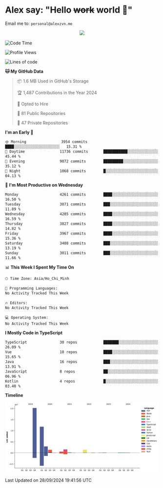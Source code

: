 # Alex say: "Hello ~~work~~ world 🐾"
Email me to: `personal@alexzvn.me`


<p align=center>
  <a href="https://skillicons.dev">
    <img src="https://skillicons.dev/icons?i=ts,js,php,nodejs,bun,vue,nuxt,react,svelte,tauri,laravel,rust,mongodb,docker,electron,redis,rabbitmq,tailwind,git,cloudflare,elysia,mysql,nginx,rollupjs,sentry,ubuntu,yarn,html,css,vite" />
  </a>
</p>

<!--START_SECTION:waka-->
![Code Time](http://img.shields.io/badge/Code%20Time-1%2C066%20hrs%2055%20mins-blue)

![Profile Views](http://img.shields.io/badge/Profile%20Views-1-blue)

![Lines of code](https://img.shields.io/badge/From%20Hello%20World%20I%27ve%20Written-40.5%20million%20lines%20of%20code-blue)

**🐱 My GitHub Data** 

> 📦 1.6 MB Used in GitHub's Storage 
 > 
> 🏆 1,487 Contributions in the Year 2024
 > 
> 💼 Opted to Hire
 > 
> 📜 81 Public Repositories 
 > 
> 🔑 47 Private Repositories 
 > 
**I'm an Early 🐤** 

```text
🌞 Morning                3954 commits        ████░░░░░░░░░░░░░░░░░░░░░   15.31 % 
🌆 Daytime                11736 commits       ███████████░░░░░░░░░░░░░░   45.44 % 
🌃 Evening                9072 commits        █████████░░░░░░░░░░░░░░░░   35.12 % 
🌙 Night                  1068 commits        █░░░░░░░░░░░░░░░░░░░░░░░░   04.13 % 
```
📅 **I'm Most Productive on Wednesday** 

```text
Monday                   4261 commits        ████░░░░░░░░░░░░░░░░░░░░░   16.50 % 
Tuesday                  3071 commits        ███░░░░░░░░░░░░░░░░░░░░░░   11.89 % 
Wednesday                4285 commits        ████░░░░░░░░░░░░░░░░░░░░░   16.59 % 
Thursday                 3827 commits        ████░░░░░░░░░░░░░░░░░░░░░   14.82 % 
Friday                   3967 commits        ████░░░░░░░░░░░░░░░░░░░░░   15.36 % 
Saturday                 3408 commits        ███░░░░░░░░░░░░░░░░░░░░░░   13.19 % 
Sunday                   3011 commits        ███░░░░░░░░░░░░░░░░░░░░░░   11.66 % 
```


📊 **This Week I Spent My Time On** 

```text
🕑︎ Time Zone: Asia/Ho_Chi_Minh

💬 Programming Languages: 
No Activity Tracked This Week

🔥 Editors: 
No Activity Tracked This Week

💻 Operating System: 
No Activity Tracked This Week
```

**I Mostly Code in TypeScript** 

```text
TypeScript               30 repos            ███████░░░░░░░░░░░░░░░░░░   26.09 % 
Vue                      18 repos            ████░░░░░░░░░░░░░░░░░░░░░   15.65 % 
Java                     16 repos            ███░░░░░░░░░░░░░░░░░░░░░░   13.91 % 
JavaScript               8 repos             ██░░░░░░░░░░░░░░░░░░░░░░░   06.96 % 
Kotlin                   4 repos             █░░░░░░░░░░░░░░░░░░░░░░░░   03.48 % 
```



**Timeline**

![Lines of Code chart](https://raw.githubusercontent.com/alexzvn/alexzvn/main/assets/bar_graph.png)


 Last Updated on 28/09/2024 19:41:56 UTC
<!--END_SECTION:waka-->
